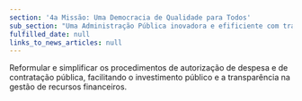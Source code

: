 ```yaml
---
section: '4a Missão: Uma Democracia de Qualidade para Todos'
sub_section: "Uma Administração Pública inovadora e efificiente com trabalhadores motivados"
fulfilled_date: null
links_to_news_articles: null
---
```


Reformular e simplificar os procedimentos de autorização de despesa e de contratação pública, facilitando o investimento público e a transparência na gestão de recursos financeiros.